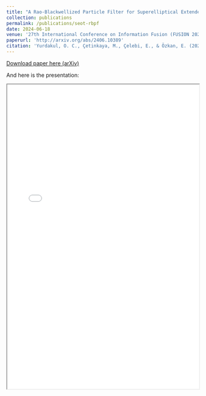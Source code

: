 ```yaml
---
title: "A Rao-Blackwellized Particle Filter for Superelliptical Extended Target Tracking"
collection: publications
permalink: /publications/seot-rbpf
date: 2024-06-18
venue: '27th International Conference on Information Fusion (FUSION 2024)'
paperurl: 'http://arxiv.org/abs/2406.10389'
citation: 'Yurdakul, O. C., Çetinkaya, M., Çelebi, E., & Özkan, E. (2024). A Rao-Blackwellized Particle Filter for Superelliptical Extended Target Tracking. Accepted for publication. '
---
```


<!-- In this paper, I propose a feature extraction technique based on Local Binary Pattern method, which assigns a binary code to each entry of a matrix based on its 8 surrounding entries. The method was first proposed for images, and was then adapted for 1D signals by taking an equal number of entries on each side of the center point.  -->

[Download paper here (arXiv)](http://arxiv.org/abs/2406.10389)

And here is the presentation:

<iframe width="100%" height="800" src="files\Superellipse_RPBF_presentation.pdf">

<!-- Lorem ipsum dolor sit amet, consectetur adipiscing elit, sed do eiusmod tempor incididunt ut labore et dolore magna aliqua. Ut enim ad minim veniam, quis nostrud exercitation ullamco laboris nisi ut aliquip ex ea commodo consequat. Duis aute irure dolor in reprehenderit in voluptate velit esse cillum dolore eu fugiat nulla pariatur. Excepteur sint occaecat cupidatat non proident, sunt in culpa qui officia deserunt mollit anim id est laborum. -->

